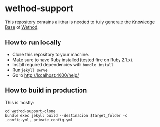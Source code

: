# wethod-support

This repository contains all that is needed to fully generate the [Knowledge Base](http://support.wethod.com/) of [Wethod](http://www.wethod.com).

## How to run locally

* Clone this repository to your machine.
* Make sure to have Ruby installed (tested fine on Ruby 2.1.x).
* Install required dependencies with `bundle install`
* Run `jekyll serve`
* Go to [http://localhost:4000/help/](http://localhost:4000/help/)

## How to build in production

This is mostly:

```
cd wethod-support-clone
bundle exec jekyll build --destination $target_folder -c _config.yml,_private_config.yml
```
